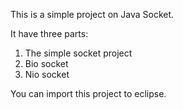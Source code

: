 This is a simple project on Java Socket.

It have three parts:

1. The simple socket project
2. Bio socket
3. Nio socket

You can import this project to eclipse.
